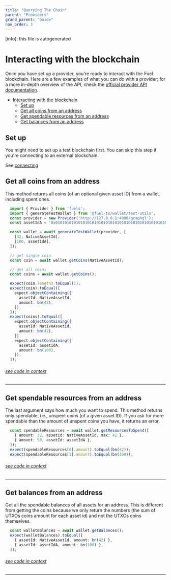 ```yaml
---
title: "Querying The Chain"
parent: "Providers"
grand_parent: "Guide"
nav_order: 3
---
```


[info]: this file is autogenerated


# Interacting with the blockchain

Once you have set up a provider, you're ready to interact with the Fuel blockchain. Here are a few examples of what you can do with a provider; for a more in-depth overview of the API, check the [official provider API documentation](https://docs.rs/fuels/latest/fuels/signers/provider/struct.Provider.html).

- [Interacting with the blockchain](#interacting-with-the-blockchain)
  - [Set up](#set-up)
  - [Get all coins from an address](#get-all-coins-from-an-address)
  - [Get spendable resources from an address](#get-spendable-resources-from-an-address)
  - [Get balances from an address](#get-balances-from-an-address)

## Set up

You might need to set up a test blockchain first. You can skip this step if you're connecting to an external blockchain.

See [connecting](./connecting.md)

## Get all coins from an address

This method returns all coins (of an optional given asset ID) from a wallet, including spent ones.


```typescript
  import { Provider } from 'fuels';
  import { generateTestWallet } from '@fuel-ts/wallet/test-utils';
  const provider = new Provider('http://127.0.0.1:4000/graphql');
  const assetIdA = '0x0101010101010101010101010101010101010101010101010101010101010101';

  const wallet = await generateTestWallet(provider, [
    [42, NativeAssetId],
    [100, assetIdA],
  ]);

  // get single coin
  const coin = await wallet.getCoins(NativeAssetId);

  // get all coins
  const coins = await wallet.getCoins();

  expect(coin.length).toEqual(1);
  expect(coin).toEqual([
    expect.objectContaining({
      assetId: NativeAssetId,
      amount: bn(42),
    }),
  ]);
  expect(coins).toEqual([
    expect.objectContaining({
      assetId: NativeAssetId,
      amount: bn(42),
    }),
    expect.objectContaining({
      assetId: assetIdA,
      amount: bn(100),
    }),
  ]);
```
###### [see code in context](https://github.com/FuelLabs/fuels-ts/blob/master/packages/fuel-gauge/src/doc-examples.test.ts#L283-L317)

---


## Get spendable resources from an address

The last argument says how much you want to spend. This method returns only spendable, i.e., unspent coins (of a given asset ID). If you ask for more spendable than the amount of unspent coins you have, it returns an error.


```typescript
  const spendableResources = await wallet.getResourcesToSpend([
    { amount: 32, assetId: NativeAssetId, max: 42 },
    { amount: 50, assetId: assetIdA },
  ]);
  expect(spendableResources[0].amount).toEqual(bn(42));
  expect(spendableResources[1].amount).toEqual(bn(100));
```
###### [see code in context](https://github.com/FuelLabs/fuels-ts/blob/master/packages/fuel-gauge/src/doc-examples.test.ts#L327-L334)

---


## Get balances from an address

Get all the spendable balances of all assets for an address. This is different from getting the coins because we only return the numbers (the sum of UTXOs coins amount for each asset id) and not the UTXOs coins themselves.


```typescript
  const walletBalances = await wallet.getBalances();
  expect(walletBalances).toEqual([
    { assetId: NativeAssetId, amount: bn(42) },
    { assetId: assetIdA, amount: bn(100) },
  ]);
```
###### [see code in context](https://github.com/FuelLabs/fuels-ts/blob/master/packages/fuel-gauge/src/doc-examples.test.ts#L319-L325)

---

